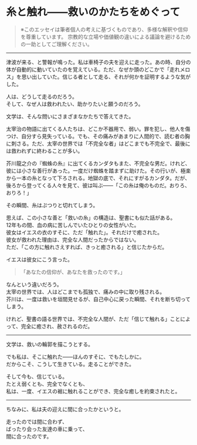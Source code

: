 # 糸と触れ――救いのかたちをめぐって

> ※このエッセイは筆者個人の考えに基づくものであり、多様な解釈や信仰を尊重しています。
> 宗教的な立場や価値観の違いによる議論を避けるための一助としてご理解ください。

---

津波が来る、と警報が鳴った。私は車椅子の夫を迎えに走った。あの時、自分の体が自動的に動いていたのを覚えている。ただ、なぜか頭のどこかで「走れメロス」を思い出していた。信じる者として走る、それが何かを証明するような気がした。

人は、どうして走るのだろう。  
そして、なぜ人は救われたい、助かりたいと願うのだろう。

文学は、そんな問いにさまざまなかたちで答えてきた。

太宰治の物語に出てくる人たちは、どこか不器用で、弱い。罪を犯し、他人を傷つけ、自分すら見失っている。でも、その痛みがあまりに人間的で、読む者の胸に刺さる。ただ、太宰の世界では「不完全な者」はどこまでも不完全で、最後には救われずに終わることが多い。

芥川龍之介の『蜘蛛の糸』に出てくるカンダタもまた、不完全な男だ。けれど、彼には小さな善行があった。一度だけ蜘蛛を踏まずに助けた。その行いが、極楽から一本の糸となって下ろされる。地獄の底で、それにすがるカンダタ。だが、後ろから登ってくる人々を見て、彼は叫ぶ――「この糸は俺のものだ。おりろ、おりろ！」

その瞬間、糸はぷつりと切れてしまう。

思えば、この小さな善と「救いの糸」の構造は、聖書にも似た話がある。  
12年もの間、血の病に苦しんでいたひとりの女性がいた。  
彼女はイエスの衣のすそに、ただ「触れた」。それだけで癒された。  
彼女が救われた理由は、完全な人間だったからではない。  
ただ、「この方に触れさえすれば、きっと癒される」と信じたからだ。

イエスは彼女にこう言った。

> 「あなたの信仰が、あなたを救ったのです。」

なんという違いだろう。  
太宰の世界では、人はどこまでも孤独で、痛みの中に取り残される。  
芥川は、一度は救いを垣間見せるが、自己中心に戻った瞬間、それを断ち切ってしまう。

けれど、聖書の語る世界では、不完全な人間が、ただ「信じて触れる」ことによって、完全に癒され、赦されるのだ。

---

文学は、救いの輪郭を描こうとする。

でも私は、そこに触れた――ほんのすそに、でもたしかに。  
だからこそ、こうして生きている。走ることができた。

そして今も、信じている。  
たとえ弱くとも、完全でなくとも、  
私は、一度、イエスの裾に触れることができ、完全な癒しを約束されたと。

---

ちなみに、私は夫の迎えに間に合ったかというと。

走ったのでは間に合わず、  
ばったり会った友達の車に乗って、  
間に合ったのです。
